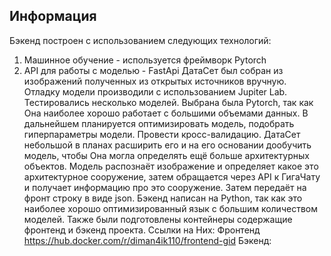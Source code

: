 ## Информация
Бэкенд построен с использованием следующих технологий:
1. Машинное обучение - используется фреймворк Pytorch
2. API для работы с моделью - FastApi
ДатаСет был собран из изображений полученных из открытых источников вручную. Отладку модели производили с использованием Jupiter Lab. Тестировались несколько моделей. Выбрана была Pytorch, так как Она наиболее хорошо работает с большими объемами данных. В дальнейшем планируется оптимизировать модель, подобрать гиперпараметры модели. Провести кросс-валидацию. ДатаСет небольшой в планах расширить его и на его основании дообучить модель, чтобы Она могла определять ещё больше архитектурных объектов.
Модель распознаёт изображение и определяет какое это архитектурное сооружение, затем обращается через API к ГигаЧату и получает информацию про это сооружение. Затем передаёт на фронт строку в виде json.
Бэкенд написан на Python, так как это наиболее хорошо оптимизированный язык с большим количеством моделей.
Также были подготовлены контейнеры содержащие фронтенд и бэкенд проекта.
Ссылки на Них:
Фронтенд
https://hub.docker.com/r/diman4ik110/frontend-gid
Бэкенд:
